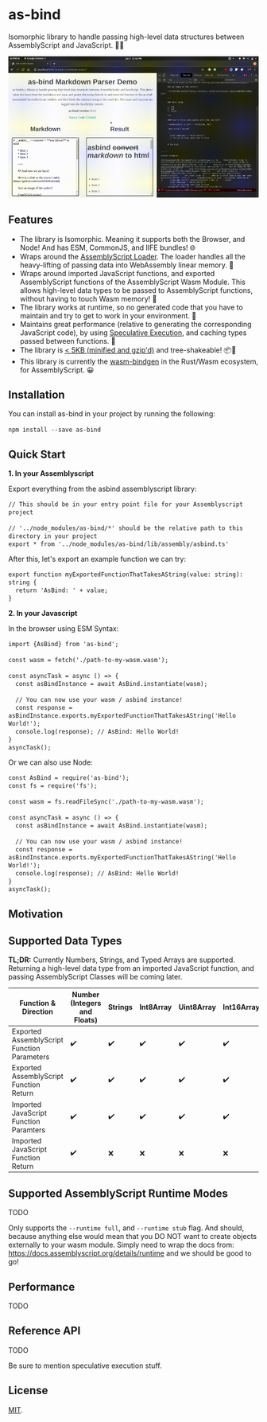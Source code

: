 # as-bind

Isomorphic library to handle passing high-level data structures between AssemblyScript and JavaScript. 🤝🚀

![Asbind Markdown Parser Demo Gif](./assets/asbind.gif)

## Features

- The library is Isomorphic. Meaning it supports both the Browser, and Node! And has ESM, CommonJS, and IIFE bundles! 🌐
- Wraps around the [AssemblyScript Loader](https://github.com/AssemblyScript/assemblyscript/tree/master/lib/loader). The loader handles all the heavy-lifting of passing data into WebAssembly linear memory. 💪
- Wraps around imported JavaScript functions, and exported AssemblyScript functions of the AssemblyScript Wasm Module. This allows high-level data types to be passed to AssemblyScript functions, without having to touch Wasm memory! 🤯
- The library works at runtime, so no generated code that you have to maintain and try to get to work in your environment. 🏃
- Maintains great performance (relative to generating the corresponding JavaScript code), by using [Speculative Execution](https://en.wikipedia.org/wiki/Speculative_execution), and caching types passed between functions. 🤔
- The library is [< 5KB (minified and gzip'd)](https://bundlephobia.com/result?p=as-bind@0.0.2) and tree-shakeable! 📦🌲
- This library is currently the [wasm-bindgen](https://github.com/rustwasm/wasm-bindgen) in the Rust/Wasm ecosystem, for AssemblyScript. 😀

## Installation

You can install as-bind in your project by running the following:

`npm install --save as-bind`

## Quick Start

**1. In your Assemblyscript**

Export everything from the asbind assemblyscript library:

```
// This should be in your entry point file for your Assemblyscript project

// '../node_modules/as-bind/*' should be the relative path to this directory in your project
export * from '../node_modules/as-bind/lib/assembly/asbind.ts'
```

After this, let's export an example function we can try:

```
export function myExportedFunctionThatTakesAString(value: string): string {
  return 'AsBind: ' + value;
}
```

**2. In your Javascript**

In the browser using ESM Syntax:

```
import {AsBind} from 'as-bind';

const wasm = fetch('./path-to-my-wasm.wasm');

const asyncTask = async () => {
  const asBindInstance = await AsBind.instantiate(wasm);

  // You can now use your wasm / asbind instance!
  const response = asBindInstance.exports.myExportedFunctionThatTakesAString('Hello World!');
  console.log(response); // AsBind: Hello World!
}
asyncTask();
```

Or we can also use Node:

```
const AsBind = require('as-bind');
const fs = require('fs');

const wasm = fs.readFileSync('./path-to-my-wasm.wasm');

const asyncTask = async () => {
  const asBindInstance = await AsBind.instantiate(wasm);

  // You can now use your wasm / asbind instance!
  const response = asBindInstance.exports.myExportedFunctionThatTakesAString('Hello World!');
  console.log(response); // AsBind: Hello World!
}
asyncTask();
```

## Motivation

## Supported Data Types

**TL;DR:** Currently Numbers, Strings, and Typed Arrays are supported. Returning a high-level data type from an imported JavaScript function, and passing AssemblyScript Classes will be coming later.

<!-- Generated from: https://www.tablesgenerator.com/markdown_tables# -->

| Function & Direction                        | Number (Integers and Floats) | Strings | Int8Array | Uint8Array | Int16Array | UInt16Array | Int32Array | Uint32Array | Float32Array | Float64Array | AssemblyScript Classes |
| ------------------------------------------- | ---------------------------- | ------- | --------- | ---------- | ---------- | ----------- | ---------- | ----------- | ------------ | ------------ | ---------------------- |
| Exported AssemblyScript Function Parameters | ✔️                           | ✔️      | ✔️        | ✔️         | ✔️         | ✔️          | ✔️         | ✔️          | ✔️           | ✔️           | ❌                     |
| Exported AssemblyScript Function Return     | ✔️                           | ✔️      | ✔️        | ✔️         | ✔️         | ✔️          | ✔️         | ✔️          | ✔️           | ✔️           | ❌                     |
| Imported JavaScript Function Paramters      | ✔️                           | ✔️      | ✔️        | ✔️         | ✔️         | ✔️          | ✔️         | ✔️          | ✔️           | ✔️           | ❌                     |
| Imported JavaScript Function Return         | ✔️                           | ❌      | ❌        | ❌         | ❌         | ❌          | ❌         | ❌          | ❌           | ❌           | ❌                     |

## Supported AssemblyScript Runtime Modes

TODO

Only supports the `--runtime full`, and `--runtime stub` flag. And should, because anything else would mean that you DO NOT want to create objects externally to your wasm module. Simply need to wrap the docs from: https://docs.assemblyscript.org/details/runtime and we should be good to go!

## Performance

TODO

## Reference API

TODO

Be sure to mention speculative execution stuff.

## License

[MIT](https://oss.ninja/mit/torch2424).
